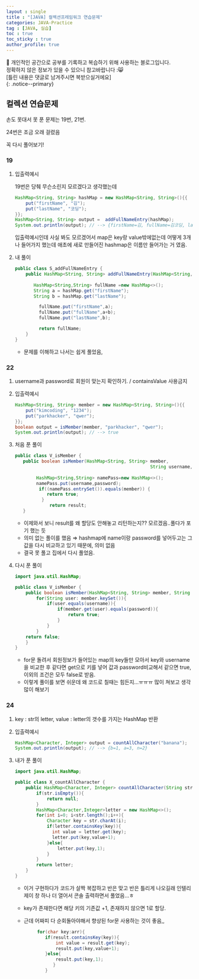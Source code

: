 ```yaml
---
layout : single
title : "[JAVA] 컬렉션프레임워크 연습문제"
categories: JAVA-Practice
tag : [JAVA, 실습]
toc : true
toc_sticky : true
author_profile: true
---
```


📌 개인적인 공간으로 공부를 기록하고 복습하기 위해 사용하는 블로그입니다. <br>
정확하지 않은 정보가 있을 수 있으니 참고바랍니다 :😸 <br>
[틀린 내용은 댓글로 남겨주시면 복받으실거에요]  
{: .notice--primary}

## 컬렉션 연습문제

손도 못대서 못 푼 문제는 19번, 21번.

24번은 조금 오래 걸렸음

꼭 다시 풀어보기!

### 19

1. 입출력예시
    
    19번은 당췌 무슨소린지 모르겠다고 생각했는데
    
    ```java
    HashMap<String, String> hashMap = new HashMap<String, String>(){{
    	put("firstName", "김");
    	put("lastName", "코딩");
    }};
    HashMap<String, String> output =  addFullNameEntry(hashMap);
    System.out.println(output); // --> {firstName=김, fullName=김코딩, lastName=코딩}
    ```
    
    입출력예시인데 사실 봐도 모르겠어서  map은 key랑 value밖에없는데 어떻게 3개나 들어가지 했는데 애초에 새로 만들어진  hashmap은 이름만 들어가는 거 였음.
    
2. 내 풀이
    
    ```java
    public class S_addFullNameEntry {
        public HashMap<String, String> addFullNameEntry(HashMap<String, String> hashMap) {
        
           HashMap<String,String> fullName =new HashMap<>();
           String a = hashMap.get("firstName");
           String b = hashMap.get("lastName");
    
             fullName.put("firstName",a);
             fullName.put("fullName",a+b);
             fullName.put("lastName",b);
    
             return fullName;
        }
    }
    ```
    
    - 문제를 이해하고 나서는 쉽게 풀었음,

### 22

1. username과 password로 회원이 맞는지 확인하기. / containsValue 사용금지
2. 입출력예시
    
    ```java
    HashMap<String, String> member = new HashMap<String, String>(){{
    	put("kimcoding", "1234");
    	put("parkhacker", "qwer");
    }};
    boolean output = isMember(member, "parkhacker", "qwer");
    System.out.println(output); // --> true
    ```
    
3. 처음 푼 풀이
    
    ```java
    public class V_isMember {
       public boolean isMember(HashMap<String, String> member,
    												   String username, String password){
    		
    		HashMap<String,String> namePass=new HashMap<>();
    		namePass.put(username,password);
    		 if((namePass.entrySet()).equals(member)) {
    	        return true;
    		  }
    		     return result;
       }
    ```
    
    - 이제와서 보니 result를 왜 할당도 안해놓고 리턴하는지?? 모르겠음..풀다가 포기 했는 듯
    - 의미 없는 풀이를 했음 ⇒ hashmap에 name이랑 password를 넣어두고는 그 값을 다시 비교하고 있기 때문에, 의미 없음
    - 결국 못 풀고 집에서 다시 풀었음.
4. 다시 푼 풀이
    
    ```java
    import java.util.HashMap;
    
    public class V_isMember {
        public boolean isMember(HashMap<String, String> member, String username, String password) {
            for(String user: member.keySet()){
                if(user.equals(username)){
                    if(member.get(user).equals(password)){
                        return true;
                    }
                }
            }
        return false;
        }
    }
    
    ```
    
    - for문 돌려서 회원정보가 들어있는 map의 key들만 모아서 key와 username을 비교한 후 같다면 get으로 키를 넣어  값과 password비교해서 같으면  true, 이외의 조건은 모두 false로 받음.
    - 이렇게 풀이를 보면 쉬운데 왜 코드로 칠때는 힘든지…ㅠㅠㅠ 많이 쳐보고 생각많이 해보기
    

### 24

1. key : str의 letter, value : letter의 갯수를 가지는 HashMap 반환
2. 입출력예시
    
    ```java
    HashMap<Character, Integer> output = countAllCharacter("banana");
    System.out.println(output); // --> {b=1, a=3, n=2}
    ```
    
3. 내가 푼 풀이
    
    ```java
    import java.util.HashMap;
    
    public class X_countAllCharacter {
        public HashMap<Character, Integer> countAllCharacter(String str) {
            if(str.isEmpty()){
                return null;
            }
            HashMap<Character,Integer>letter = new HashMap<>();
            for(int i=0; i<str.length();i++){
                Character key = str.charAt(i);
                if(letter.containsKey(key)){
                  int value = letter.get(key);
                  letter.put(key,value+1);
                }else{
                    letter.put(key,1);
                }
            }
            return letter;
        }
    }
    ```
    
    - 이거 구현하다가 코드가 살짝 복잡하고 반은 맞고 반은 틀리게 나오길래 인텔리제이 창 하나 더 열어서 콘솔 출력하면서 풀었음…ㅎ
    - key가 존재한다면 해당 키의 기존값 +1, 존재하지 않으면 1로 할당.
    - 근데 어짜피 다 순회돌아야해서 향상된 for문 사용하는 것이 좋음,,
        
        ```java
             for(char key:arr){
                if(result.containsKey(key)){
                    int value = result.get(key);
                    result.put(key,value+1);
                }else{
                    result.put(key,1);
                   }
                }
        
        ```
